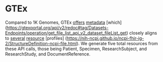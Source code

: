 # GTEx
Compared to 1K Genomes, GTEx [offers](https://gtexportal.org/api/v2/redoc#tag/Datasets-Endpoints/operation/get_subject_api_v2_dataset_subject_get) [metadata](https://gtexportal.org/api/v2/redoc#tag/Datasets-Endpoints/operation/get_sample_api_v2_dataset_sample_get) [which] (https://gtexportal.org/api/v2/redoc#tag/Datasets-Endpoints/operation/get_file_list_api_v2_dataset_fileList_get) closely aligns to [several](https://nih-ncpi.github.io/ncpi-fhir-ig-2/StructureDefinition-ncpi-participant.html#profile) [resource](https://nih-ncpi.github.io/ncpi-fhir-ig-2/StructureDefinition-ncpi-sample.html#profile) [profiles] (https://nih-ncpi.github.io/ncpi-fhir-ig-2/StructureDefinition-ncpi-file.html). We generate five total resources from these API calls, those being Patient, Specimen, ResearchSubject, and ResearchStudy, and DocumentReference. 

